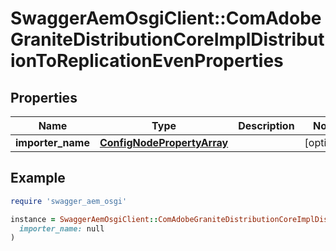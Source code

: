 # SwaggerAemOsgiClient::ComAdobeGraniteDistributionCoreImplDistributionToReplicationEvenProperties

## Properties

| Name | Type | Description | Notes |
| ---- | ---- | ----------- | ----- |
| **importer_name** | [**ConfigNodePropertyArray**](ConfigNodePropertyArray.md) |  | [optional] |

## Example

```ruby
require 'swagger_aem_osgi'

instance = SwaggerAemOsgiClient::ComAdobeGraniteDistributionCoreImplDistributionToReplicationEvenProperties.new(
  importer_name: null
)
```

